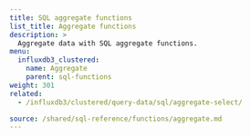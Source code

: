 ```yaml
---
title: SQL aggregate functions
list_title: Aggregate functions
description: >
  Aggregate data with SQL aggregate functions.
menu:
  influxdb3_clustered:
    name: Aggregate
    parent: sql-functions
weight: 301
related:
  - /influxdb3/clustered/query-data/sql/aggregate-select/

source: /shared/sql-reference/functions/aggregate.md
---
```


<!-- 
// SOURCE content/shared/sql-reference/functions/aggregate.md
-->
